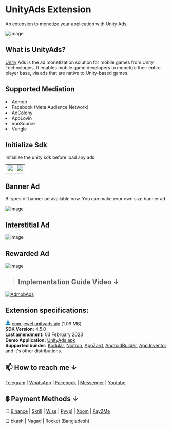 # UnityAds Extension
An extension to monetize your application with Unity Ads.

![image](https://user-images.githubusercontent.com/75406851/216563437-5768d7e0-f557-457f-a2d0-4bbfe98de2e0.png)

## What is UnityAds?
<a href="https://unity.com/">Unity</a> Ads is the ad monetization solution for mobile games from Unity Technologies. It enables mobile game developers to monetize their entire player base, via ads that are native to Unity-based games.

## Supported Mediation
<li> Admob
<li> Facebook (Meta Audience Network)
<li> AdColony
<li> AppLovin
<li> ironSource
<li> Vungle

## Initialize Sdk
Initialize the unity sdk before load any ads.

<table>
  <tr>
    <td><img src="https://user-images.githubusercontent.com/75406851/216563496-5f7a3cc5-20b6-421b-ade0-e923565b4a75.png"/></td>
    <td><img src="https://user-images.githubusercontent.com/75406851/216563565-32511fd2-221b-490f-abfe-a0e016052c85.png"/></td>
  </tr>
</table>

## Banner Ad
8 types of banner ad available now. You can make your own size banner ad.

![image](https://user-images.githubusercontent.com/75406851/216563660-771b2fb5-0a54-409b-81da-049c9aefa46e.png)

## Interstitial Ad

![image](https://user-images.githubusercontent.com/75406851/216563773-178c211f-0924-494e-8248-fcb28a5347ca.png)

## Rewarded Ad

![image](https://user-images.githubusercontent.com/75406851/216563866-f4e83241-d6f7-4870-81dd-50498af458cd.png)

>## Implementation Guide Video **↓**

[![AdmobAds](http://img.youtube.com/vi/vGdOz5D7pfo/0.jpg)](http://www.youtube.com/watch?v=vGdOz5D7pfo)

## Extension specifications:
<img src="https://github.com/jewelshkjony/UnityAds/raw/main/images/download.png"/> <a href="https://t.me/jewelshkjony/">com.jewel.unityads.aix</a> (1.09 MB) \
<b>SDK Version:</b> 4.5.0\
<b>Last amendment:</b> 03 February 2023\
<b>Demo Application:</b> <a href="https://github.com/jewelshkjony/UnityAds/releases/download/UnityAds-4.4.1/UnityAds.apk">UnityAds.apk</a> \
<b>Supported builder:</b> <a href="https://www.kodular.io/">Kodular</a>, <a href="https://niotron.com/">Niotron</a>, <a href="https://appzard.com/">AppZard</a>, <a href="https://androidbuilder.in/">AndroidBuilder</a>, <a href="http://ai2.appinventor.mit.edu/">App Inventor</a> and it's other distributions.

## 📫 How to reach me ↓

<a href="https://t.me/jewelshkjony" target="_blank">Telegram</a> | <a href="https://wa.me/8801775668913" target="_blank">WhatsApp</a> | <a href="https://fb.com/jewelshkjony" target="_blank">Facebook</a> | <a href="https://m.me/jewelshkjony" target="_blank">Messenger</a> | <a href="https://m.youtube.com/c/JewelShikderJony?sub_confirmation=1" target="_blank">Youtube</a>

## 💲 Payment Methods ↓

❏ <a href="https://www.binance.me/en/activity/referral-entry/CPA?fromActivityPage=true&ref=CPA_0068YL77KV" target="_blank">Binance</a> | <a href="https://www.skrill.com/en/">Skrill</a> | <a href="https://wise.com/?sourceCurrency=USD&targetCurrency=BDT&sourceAmount=20" target="_blank">Wise</a> | <a href="https://play.google.com/store/apps/details?id=com.pyypl">Pyypl</a> | <a href="https://www.xoom.com/bangladesh/send-money" target="_blank">Xoom</a> | <a href="https://play.google.com/store/apps/details?id=com.jewelshkjony.pay2me">Pay2Me</a>

❏ <a href="https://bka.sh/next?c=signup&uuid=C1CC9JVT1" target="_blank">bkash</a> | <a href="https://play.google.com/store/apps/details?id=com.konasl.nagad">Nagad</a> | <a href="https://play.google.com/store/apps/details?id=com.dbbl.mbs.apps.main">Rocket</a> (Bangladesh)

